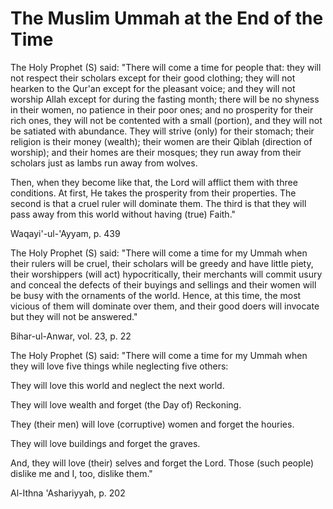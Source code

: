 The Muslim Ummah at the End of the Time
=======================================

The Holy Prophet (S) said: "There will come a time for people that: they
will not respect their scholars except for their good clothing; they
will not hearken to the Qur'an except for the pleasant voice; and they
will not worship Allah except for during the fasting month; there will
be no shyness in their women, no patience in their poor ones; and no
prosperity for their rich ones, they will not be contented with a small
(portion), and they will not be satiated with abundance. They will
strive (only) for their stomach; their religion is their money (wealth);
their women are their Qiblah (direction of worship); and their homes are
their mosques; they run away from their scholars just as lambs run away
from wolves.

Then, when they become like that, the Lord will afflict them with three
conditions. At first, He takes the prosperity from their properties. The
second is that a cruel ruler will dominate them. The third is that they
will pass away from this world without having (true) Faith."

Waqayi'-ul-'Ayyam, p. 439

The Holy Prophet (S) said: "There will come a time for my Ummah when
their rulers will be cruel, their scholars will be greedy and have
little piety, their worshippers (will act) hypocritically, their
merchants will commit usury and conceal the defects of their buyings and
sellings and their women will be busy with the ornaments of the world.
Hence, at this time, the most vicious of them will dominate over them,
and their good doers will invocate but they will not be answered."

Bihar-ul-Anwar, vol. 23, p. 22

The Holy Prophet (S) said: "There will come a time for my Ummah when
they will love five things while neglecting five others:

They will love this world and neglect the next world.

They will love wealth and forget (the Day of) Reckoning.

They (their men) will love (corruptive) women and forget the houries.

They will love buildings and forget the graves.

And, they will love (their) selves and forget the Lord. Those (such
people) dislike me and I, too, dislike them."

Al-Ithna 'Ashariyyah, p. 202


